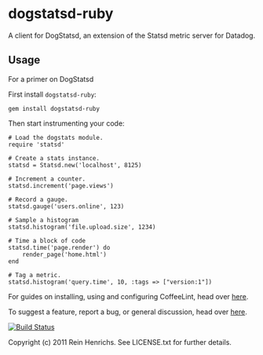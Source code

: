 
dogstatsd-ruby
==============

A client for DogStatsd, an extension of the Statsd metric server for Datadog.

Usage
-----

For a primer on DogStatsd

First install `dogstatsd-ruby`:

    gem install dogstatsd-ruby

Then start instrumenting your code:

    # Load the dogstats module.
    require 'statsd'

    # Create a stats instance.
    statsd = Statsd.new('localhost', 8125)

    # Increment a counter.
    statsd.increment('page.views')

    # Record a gauge.
    statsd.gauge('users.online', 123)

    # Sample a histogram
    statsd.histogram('file.upload.size', 1234)

    # Time a block of code
    statsd.time('page.render') do
        render_page('home.html')
    end

    # Tag a metric.
    statsd.histogram('query.time', 10, :tags => ["version:1"])


For guides on installing, using and configuring CoffeeLint, head over
[here](http://www.ruby.org).

To suggest a feature, report a bug, or general discussion, head over
[here](http://github.com/DataDog/dogstatsd-ruby/issues/).

[![Build Status](https://secure.travis-ci.org/DataDog/dogstatsd-ruby.png)](http://travis-ci.org/DataDog/dogstatsd-ruby)

Copyright (c) 2011 Rein Henrichs. See LICENSE.txt for
further details.
